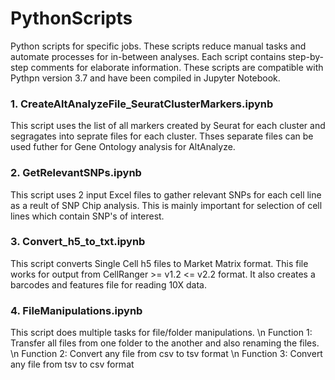 # PythonScripts
Python scripts for specific jobs. These scripts reduce manual tasks and automate processes for in-between analyses. Each script contains step-by-step comments for elaborate information. These scripts are compatible with Pythpn version 3.7 and have been compiled in Jupyter Notebook. 

### 1. CreateAltAnalyzeFile_SeuratClusterMarkers.ipynb
This script uses the list of all markers created by Seurat for each cluster and segragates into seprate files for each cluster. Thses separate files can be used futher for Gene Ontology analysis for AltAnalyze.

### 2. GetRelevantSNPs.ipynb
This script uses 2 input Excel files to gather relevant SNPs for each cell line as a reult of SNP Chip analysis. This is mainly important for selection of cell lines which contain SNP's of interest.

### 3. Convert_h5_to_txt.ipynb
This script converts Single Cell h5 files to Market Matrix format. This file works for output from CellRanger >= v1.2 <= v2.2 format. It also creates a barcodes and features file for reading 10X data.

### 4. FileManipulations.ipynb
This script does multiple tasks for file/folder manipulations. 
\n Function 1: Transfer all files from one folder to the another and also renaming the files.
\n Function 2: Convert any file from csv to tsv format
\n Function 3: Convert any file from tsv to csv format
